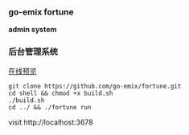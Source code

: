 ### go-emix fortune

**admin system**

### 后台管理系统

[在线预览](https://www.takujo.cn/fortune)

```shell
git clone https://github.com/go-emix/fortune.git
cd shell && chmod +x build.sh
./build.sh
cd ../ && ./fortune run
```

visit http://localhost:3678